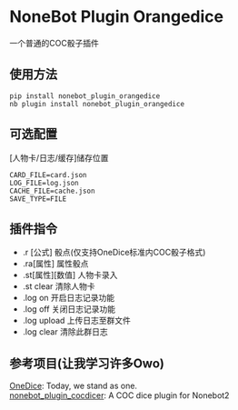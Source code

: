 # NoneBot Plugin Orangedice

一个普通的COC骰子插件


## 使用方法
```
pip install nonebot_plugin_orangedice 
nb plugin install nonebot_plugin_orangedice
```

## 可选配置
[人物卡/日志/缓存]储存位置
``` 
CARD_FILE=card.json
LOG_FILE=log.json
CACHE_FILE=cache.json
SAVE_TYPE=FILE
```

## 插件指令
- .r [公式]         骰点(仅支持OneDice标准内COC骰子格式)
- .ra[属性]         属性骰点  
- .st[属性][数值]   人物卡录入
- .st clear         清除人物卡
- .log on           开启日志记录功能
- .log off          关闭日志记录功能
- .log upload       上传日志至群文件
- .log clear        清除此群日志

## 参考项目(让我学习许多Owo)

[OneDice](https://github.com/OlivOS-Team/onedice): Today, we stand as one.  
[nonebot_plugin_cocdicer](https://github.com/abrahum/nonebot_plugin_cocdicer): A COC dice plugin for Nonebot2

